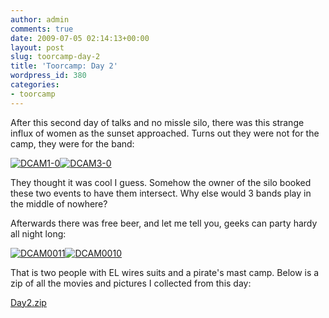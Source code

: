 ```yaml
---
author: admin
comments: true
date: 2009-07-05 02:14:13+00:00
layout: post
slug: toorcamp-day-2
title: 'Toorcamp: Day 2'
wordpress_id: 380
categories:
- toorcamp
---
```


After this second day of talks and no missle silo, there was this strange influx of women as the sunset approached. Turns out they were not for the camp, they were for the band:

[![DCAM1-0](/uploads/DCAM1-0-300x225.jpg)](/uploads/DCAM1-0.jpg)[![DCAM3-0](/uploads/DCAM3-0-300x225.jpg)](/uploads/DCAM3-0.jpg)

They thought it was cool I guess. Somehow the owner of the silo booked these two events to have them intersect. Why else would 3 bands play in the middle of nowhere?

Afterwards there was free beer, and let me tell you, geeks can party hardy all night long:

[![DCAM0011](/uploads/DCAM0011-300x225.jpg)](/uploads/DCAM0011.JPG)[![DCAM0010](/uploads/DCAM0010-300x225.jpg)](/uploads/DCAM0010.JPG)

That is two people with EL wires suits and a pirate's mast camp. Below is a zip of all the movies and pictures I collected from this day:

[Day2.zip](https://xkyle.com/other/day2.zip)
